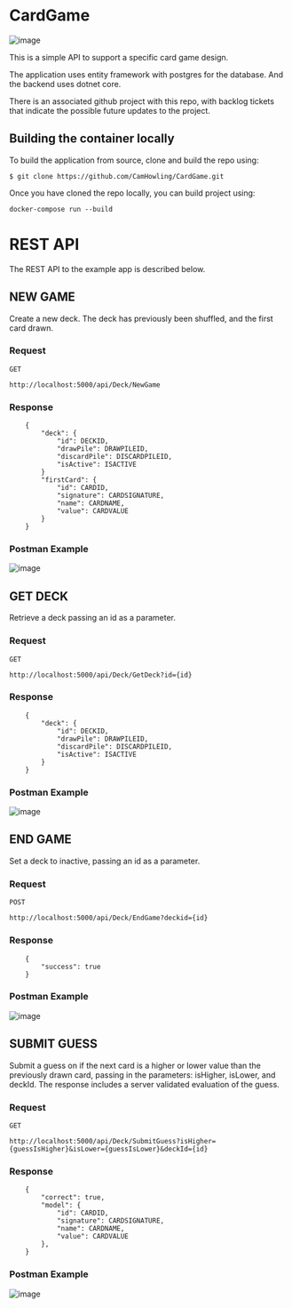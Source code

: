 # CardGame 

![image](https://github.com/CamHowling/CardGame/assets/15999072/74ce4af5-1f50-4510-868c-bb5ffc9cbcff)

This is a simple API to support a specific card game design.

The application uses entity framework with postgres for the database. And the backend uses dotnet core.

There is an associated github project with this repo, with backlog tickets that indicate the possible future updates to the project.

## Building the container locally

To build the application from source, clone and build the repo using:

	$ git clone https://github.com/CamHowling/CardGame.git

Once you have cloned the repo locally, you can build project using:

	docker-compose run --build

# REST API

The REST API to the example app is described below.

## NEW GAME

Create a new deck. The deck has previously been shuffled, and the first card drawn.

### Request

`GET`

    http://localhost:5000/api/Deck/NewGame

### Response

        {
            "deck": {
                "id": DECKID,
                "drawPile": DRAWPILEID,
                "discardPile": DISCARDPILEID,
                "isActive": ISACTIVE
            }
            "firstCard": {
                "id": CARDID,
                "signature": CARDSIGNATURE,
                "name": CARDNAME,
                "value": CARDVALUE
            }
        }

### Postman Example

![image](https://github.com/CamHowling/CardGame/assets/15999072/376190e7-7160-4978-8004-8220fd46f490)

## GET DECK

Retrieve a deck passing an id as a parameter.

### Request

`GET`

    http://localhost:5000/api/Deck/GetDeck?id={id}

### Response

        {
            "deck": {
                "id": DECKID,
                "drawPile": DRAWPILEID,
                "discardPile": DISCARDPILEID,
                "isActive": ISACTIVE
            }
        }

### Postman Example

![image](https://github.com/CamHowling/CardGame/assets/15999072/8ee3204d-3e7a-4c40-8408-4b95869a01c0)

## END GAME

Set a deck to inactive, passing an id as a parameter.

### Request

`POST`

    http://localhost:5000/api/Deck/EndGame?deckid={id}

### Response

        {
            "success": true
        }

### Postman Example

![image](https://github.com/CamHowling/CardGame/assets/15999072/e06a33d8-8931-491d-b54b-31b180854abc)

## SUBMIT GUESS

Submit a guess on if the next card is a higher or lower value than the previously drawn card, passing in the parameters: isHigher, isLower, and deckId.
The response includes a server validated evaluation of the guess.

### Request

`GET`

    http://localhost:5000/api/Deck/SubmitGuess?isHigher={guessIsHigher}&isLower={guessIsLower}&deckId={id}

### Response

        {
            "correct": true,
            "model": {
                "id": CARDID,
                "signature": CARDSIGNATURE,
                "name": CARDNAME,
                "value": CARDVALUE
            },
        }

### Postman Example

![image](https://github.com/CamHowling/CardGame/assets/15999072/cf5369da-6582-4be3-ba68-6468a914dd96)

